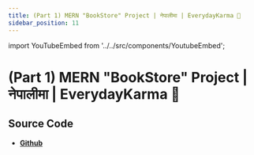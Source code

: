 ```yaml
---
title: (Part 1) MERN "BookStore" Project | नेपालीमा | EverydayKarma 🧩
sidebar_position: 11
---
```


import YouTubeEmbed from '../../src/components/YoutubeEmbed';

# (Part 1) MERN "BookStore" Project | नेपालीमा | EverydayKarma 🧩

<YouTubeEmbed videoId="pvI-GXAVZ7E" />

## Source Code

- [**Github**](https://github.com/isarojdahal/node-js-workshop)